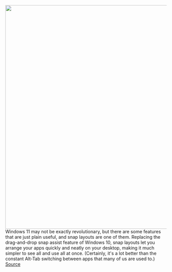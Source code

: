 <img src='https://cdn.vox-cdn.com/thumbor/xiTKYH6HCrAJ5uRe22xbqG_9aN0=/0x0:3840x2160/1200x800/filters:focal(1613x773:2227x1387)/cdn.vox-cdn.com/uploads/chorus_image/image/69955620/Screenshot__73_.0.png' width='700px' /><br/>
Windows 11 may not be exactly revolutionary, but there are some features that are just plain useful, and snap layouts are one of them. Replacing the drag-and-drop snap assist feature of Windows 10, snap layouts let you arrange your apps quickly and neatly on your desktop, making it much simpler to see all and use all at once. (Certainly, it's a lot better than the constant Alt-Tab switching between apps that many of us are used to.)
<a href='https://www.theverge.com/22710511/windows-11-snap-layouts-how-to'> Source <a/>